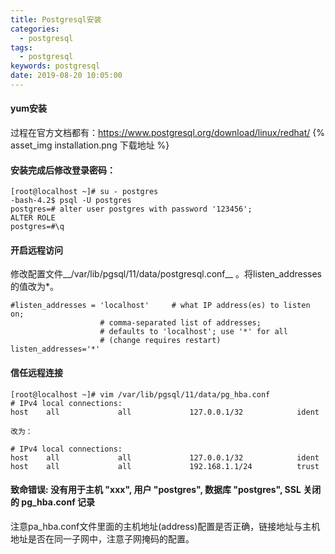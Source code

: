 ```yaml
---
title: Postgresql安装
categories:
  - postgresql
tags:
  - postgresql
keywords: postgresql
date: 2019-08-20 10:05:00
---
```

#### yum安装
过程在官方文档都有：https://www.postgresql.org/download/linux/redhat/ 
{% asset_img installation.png 下载地址 %}

####  安装完成后修改登录密码：
``` shell
[root@localhost ~]# su - postgres
-bash-4.2$ psql -U postgres
postgres=# alter user postgres with password '123456';
ALTER ROLE
postgres=#\q
```
#### 开启远程访问
修改配置文件__/var/lib/pgsql/11/data/postgresql.conf__ 。将listen_addresses的值改为*。
``` shell
#listen_addresses = 'localhost'     # what IP address(es) to listen on;
                    # comma-separated list of addresses;
                    # defaults to 'localhost'; use '*' for all
                    # (change requires restart)
listen_addresses='*'   
```
#### 信任远程连接
``` shell
[root@localhost ~]# vim /var/lib/pgsql/11/data/pg_hba.conf
# IPv4 local connections:
host    all             all             127.0.0.1/32            ident

改为：

# IPv4 local connections:
host    all             all             127.0.0.1/32            ident
host    all             all             192.168.1.1/24          trust  
```
#### 致命错误: 没有用于主机 "xxx", 用户 "postgres", 数据库 "postgres", SSL 关闭 的 pg_hba.conf 记录
注意pa_hba.conf文件里面的主机地址(address)配置是否正确，链接地址与主机地址是否在同一子网中，注意子网掩码的配置。

